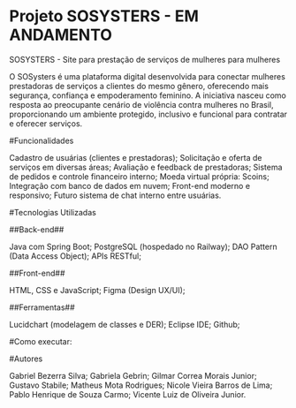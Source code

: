 # Projeto SOSYSTERS -  EM ANDAMENTO

SOSYSTERS - Site para prestação de serviços de mulheres para mulheres

O SOSysters é uma plataforma digital desenvolvida para conectar mulheres prestadoras de serviços a clientes do mesmo gênero, oferecendo mais segurança, confiança e empoderamento feminino.
A iniciativa nasceu como resposta ao preocupante cenário de violência contra mulheres no Brasil, proporcionando um ambiente protegido, inclusivo e funcional para contratar e oferecer serviços.

#Funcionalidades

Cadastro de usuárias (clientes e prestadoras); Solicitação e oferta de serviços em diversas áreas; Avaliação e feedback de prestadoras; Sistema de pedidos e controle financeiro interno; Moeda virtual própria: Scoins; Integração com banco de dados em nuvem; Front-end moderno e responsivo; Futuro sistema de chat interno entre usuárias.

#Tecnologias Utilizadas 

##Back-end##

Java com Spring Boot;
PostgreSQL (hospedado no Railway);
DAO Pattern (Data Access Object);
APIs RESTful;

##Front-end##

HTML, CSS e JavaScript;
Figma (Design UX/UI);

##Ferramentas##

Lucidchart (modelagem de classes e DER);
Eclipse IDE;
Github;

#Como executar:



#Autores

Gabriel Bezerra Silva;
Gabriela Gebrin;
Gilmar Correa Morais Junior;
Gustavo Stabile;
Matheus Mota Rodrigues;
Nicole Vieira Barros de Lima;
Pablo Henrique de Souza Carmo;
Vicente Luiz de Oliveira Junior.
